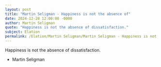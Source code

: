```yaml
---
layout: post
title: "Martin Seligman - Happiness is not the absence of"
date: 2024-12-28 12:00:00 -0000
author: Martin Seligman
quote: "Happiness is not the absence of dissatisfaction."
subject: Elation
permalink: /Elation/Martin Seligman/Martin Seligman - Happiness is not the absence of
---
```


Happiness is not the absence of dissatisfaction.

- Martin Seligman
